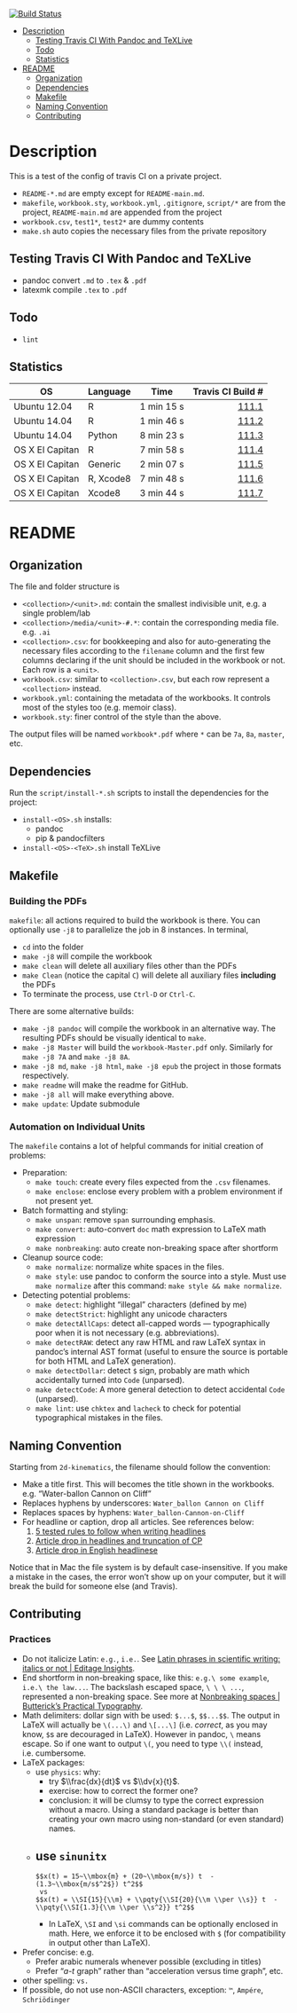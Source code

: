 <!--This README is auto-generated from `README/*.md`. Do not edit this file directly.-->

[![Build Status](https://travis-ci.com/ucb-physics/workbook-7-8.svg?token=JQDb9LAgeZpmqErJzpBD&branch=master)](https://travis-ci.com/ucb-physics/workbook-7-8)

-   [Description](#description)
    -   [Testing Travis CI With Pandoc and TeXLive](#testing-travis-ci-with-pandoc-and-texlive)
    -   [Todo](#todo)
    -   [Statistics](#statistics)
-   [README](#readme)
    -   [Organization](#organization)
    -   [Dependencies](#dependencies)
    -   [Makefile](#makefile)
    -   [Naming Convention](#naming-convention)
    -   [Contributing](#contributing)

Description
===========

This is a test of the config of travis CI on a private project.

-   `README-*.md` are empty except for `README-main.md`.
-   `makefile`, `workbook.sty`, `workbook.yml`, `.gitignore`, `script/*` are from the project, `README-main.md` are appended from the project
-   `workbook.csv`, `test1*`, `test2*` are dummy contents
-   `make.sh` auto copies the necessary files from the private repository

Testing Travis CI With Pandoc and TeXLive
-----------------------------------------

-   pandoc convert `.md` to `.tex` & `.pdf`
-   latexmk compile `.tex` to `.pdf`

Todo
----

-   `lint`

Statistics
----------

| OS              | Language  | Time       |                                                                Travis CI Build \#|
|-----------------|-----------|------------|---------------------------------------------------------------------------------:|
| Ubuntu 12.04    | R         | 1 min 15 s |  [111.1](https://travis-ci.org/ickc/travis-ci-pandoc-latex-config/jobs/174118169)|
| Ubuntu 14.04    | R         | 1 min 46 s |  [111.2](https://travis-ci.org/ickc/travis-ci-pandoc-latex-config/jobs/174118170)|
| Ubuntu 14.04    | Python    | 8 min 23 s |  [111.3](https://travis-ci.org/ickc/travis-ci-pandoc-latex-config/jobs/174118171)|
| OS X El Capitan | R         | 7 min 58 s |  [111.4](https://travis-ci.org/ickc/travis-ci-pandoc-latex-config/jobs/174118172)|
| OS X El Capitan | Generic   | 2 min 07 s |  [111.5](https://travis-ci.org/ickc/travis-ci-pandoc-latex-config/jobs/174118173)|
| OS X El Capitan | R, Xcode8 | 7 min 48 s |  [111.6](https://travis-ci.org/ickc/travis-ci-pandoc-latex-config/jobs/174118174)|
| OS X El Capitan | Xcode8    | 3 min 44 s |  [111.7](https://travis-ci.org/ickc/travis-ci-pandoc-latex-config/jobs/174118175)|

<!-- from the private project: -->
README
======

Organization
------------

The file and folder structure is

-   `<collection>/<unit>.md`: contain the smallest indivisible unit, e.g. a single problem/lab
-   `<collection>/media/<unit>-#.*`: contain the corresponding media file. e.g. `.ai`
-   `<collection>.csv`: for bookkeeping and also for auto-generating the necessary files according to the `filename` column and the first few columns declaring if the unit should be included in the workbook or not. Each row is a `<unit>`.
-   `workbook.csv`: similar to `<collection>.csv`, but each row represent a `<collection>` instead.
-   `workbook.yml`: containing the metadata of the workbooks. It controls most of the styles too (e.g. memoir class).
-   `workbook.sty`: finer control of the style than the above.

The output files will be named `workbook*.pdf` where `*` can be `7a`, `8a`, `master`, etc.

Dependencies
------------

Run the `script/install-*.sh` scripts to install the dependencies for the project:

-   `install-<OS>.sh` installs:
    -   pandoc
    -   pip & pandocfilters
-   `install-<OS>-<TeX>.sh` install TeXLive

Makefile
--------

### Building the PDFs

`makefile`: all actions required to build the workbook is there. You can optionally use `-j8` to parallelize the job in 8 instances. In terminal,

-   `cd` into the folder
-   `make -j8` will compile the workbook
-   `make clean` will delete all auxiliary files other than the PDFs
-   `make Clean` (notice the capital `C`) will delete all auxiliary files **including** the PDFs
-   To terminate the process, use `Ctrl-D` or `Ctrl-C`.

There are some alternative builds:

-   `make -j8 pandoc` will compile the workbook in an alternative way. The resulting PDFs should be visually identical to `make`.
-   `make -j8 Master` will build the `workbook-Master.pdf` only. Similarly for `make -j8 7A` and `make -j8 8A`.
-   `make -j8 md`, `make -j8 html`, `make -j8 epub` the project in those formats respectively.
-   `make readme` will make the readme for GitHub.
-   `make -j8 all` will make everything above.
-   `make update`: Update submodule

### Automation on Individual Units

The `makefile` contains a lot of helpful commands for initial creation of problems:

-   Preparation:
    -   `make touch`: create every files expected from the `.csv` filenames.
    -   `make enclose`: enclose every problem with a problem environment if not present yet.
-   Batch formatting and styling:
    -   `make unspan`: remove `span` surrounding emphasis.
    -   `make convert`: auto-convert `doc` math expression to LaTeX math expression
    -   `make nonbreaking`: auto create non-breaking space after shortform
-   Cleanup source code:
    -   `make normalize`: normalize white spaces in the files.
    -   `make style`: use pandoc to conform the source into a style. Must use `make normalize` after this command: `make style && make normalize`.
-   Detecting potential problems:
    -   `make detect`: highlight “illegal” characters (defined by me)
    -   `make detectStrict`: highlight any unicode characters
    -   `make detectAllCaps`: detect all-capped words — typographically poor when it is not necessary (e.g. abbreviations).
    -   `make detectRAW`: detect any raw HTML and raw LaTeX syntax in pandoc’s internal AST format (useful to ensure the source is portable for both HTML and LaTeX generation).
    -   `make detectDollar`: detect `$` sign, probably are math which accidentally turned into `Code` (unparsed).
    -   `make detectCode`: A more general detection to detect accidental `Code` (unparsed).
    -   `make lint`: use `chktex` and `lacheck` to check for potential typographical mistakes in the files.

Naming Convention
-----------------

Starting from `2d-kinematics`, the filename should follow the convention:

-   Make a title first. This will becomes the title shown in the workbooks. e.g. “Water-ballon Cannon on Cliff”
-   Replaces hyphens by underscores: `Water_ballon Cannon on Cliff`
-   Replaces spaces by hyphens: `Water_ballon-Cannon-on-Cliff`
-   For headline or caption, drop all articles. See references below:
    1.  [5 tested rules to follow when writing headlines](http://www.easymedia.in/5-tested-rules-to-follow-when-writing-headlines/)
    2.  [Article drop in headlines and truncation of CP](http://www.linguisticsociety.org/sites/default/files/3540-6845-1-SM.pdf)
    3.  [Article drop in English headlinese](http://folk.ntnu.no/andrewww/Weir-2009-headlinese.pdf)

Notice that in Mac the file system is by default case-insensitive. If you make a mistake in the cases, the error won’t show up on your computer, but it will break the build for someone else (and Travis).

Contributing
------------

### Practices

-   Do not italicize Latin: `e.g.`, `i.e.`. See [Latin phrases in scientific writing: italics or not | Editage Insights](http://www.editage.com/insights/latin-phrases-in-scientific-writing-italics-or-not).
-   End shortform in non-breaking space, like this: `e.g.\ some example`, `i.e.\ the law...`. The backslash escaped space, `\ \ \ ...`, represented a non-breaking space. See more at [Nonbreaking spaces | Butterick’s Practical Typography](http://practicaltypography.com/nonbreaking-spaces.html).
-   Math delimiters: dollar sign with be used: `$...$`, `$$...$$`. The output in LaTeX will actually be `\(...\)` and `\[...\]` (i.e. *correct*, as you may know, `$`s are decouraged in LaTeX). However in pandoc, `\` means escape. So if one want to output `\(`, you need to type `\\(` instead, i.e. cumbersome.
-   LaTeX packages:
    -   use `physics`: why:
        -   try $\\frac{dx}{dt}$ vs $\\dv{x}{t}$.
        -   exercise: how to correct the former one?
        -   conclusion: it will be clumsy to type the correct expression without a macro. Using a standard package is better than creating your own macro using non-standard (or even standard) names.
    -   use `sinunitx`
        -   
            $$x(t) = 15~\\mbox{m} + (20~\\mbox{m/s}) t  -  (1.3~\\mbox{m/s$^2$}) t^2$$
             vs
            $$x(t) = \\SI{15}{\\m} + \\pqty{\\SI{20}{\\m \\per \\s}} t  - \\pqty{\\SI{1.3}{\\m \\per \\s^2}} t^2$$
        -   In LaTeX, `\SI` and `\si` commands can be optionally enclosed in math. Here, we enforce it to be enclosed with `$` (for compatibility in output other than LaTeX).
-   Prefer concise: e.g.
    -   Prefer arabic numerals whenever possible (excluding in titles)
    -   Prefer “*a*-*t* graph” rather than “acceleration versus time graph”, etc.
-   other spelling: `vs.`
-   If possible, do not use non-ASCII characters, exception: `™`, `Ampére`, `Schriödinger`
